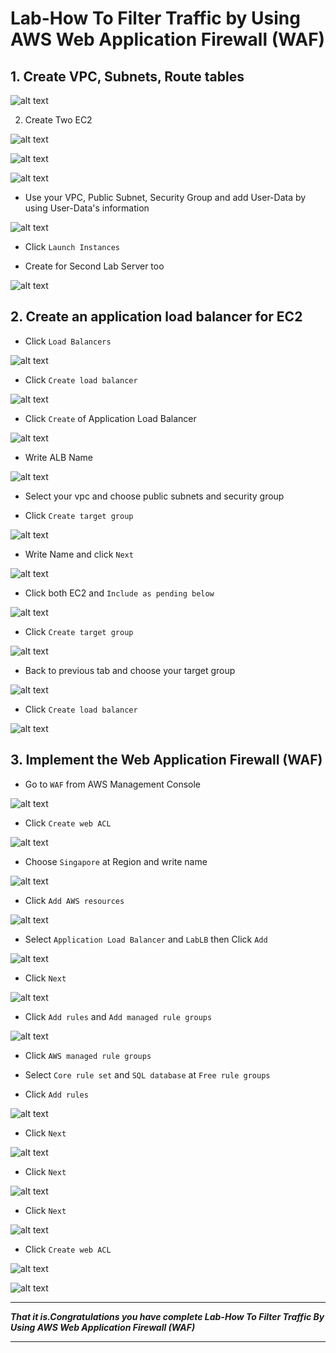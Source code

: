 # Lab-How To Filter Traffic by Using AWS Web Application Firewall (WAF) #

## 1. Create VPC, Subnets, Route tables ##

![alt text](image.png)

2. Create Two EC2

![alt text](image-1.png)

![alt text](image-2.png)

![alt text](image-3.png)

- Use your VPC, Public Subnet, Security Group and add User-Data by using User-Data's information

![alt text](image-4.png)

- Click `Launch Instances`

- Create for Second Lab Server too

![alt text](image-5.png)

## 2. Create an application load balancer for EC2 ##

- Click `Load Balancers`

![alt text](image-6.png)

- Click `Create load balancer`

![alt text](image-7.png)

- Click `Create` of Application Load Balancer 

![alt text](image-8.png)

- Write ALB Name

![alt text](image-9.png)

- Select your vpc and choose public subnets and security group

- Click `Create target group`

![alt text](image-10.png)

- Write Name and click `Next`

![alt text](image-11.png)

- Click both EC2 and  `Include as pending below`

![alt text](image-12.png)

- Click `Create target group`

![alt text](image-13.png)

- Back to previous tab and choose your target group

![alt text](image-14.png)

- Click `Create load balancer`

![alt text](image-15.png)


## 3. Implement the Web Application Firewall (WAF) ##

- Go to `WAF` from AWS Management Console

![alt text](image-16.png)

- Click `Create web ACL`

![alt text](image-17.png)

- Choose `Singapore` at Region and write name

![alt text](image-18.png)

- Click `Add AWS resources`

![alt text](image-19.png)

- Select `Application Load Balancer` and `LabLB` then Click `Add`

![alt text](image-20.png)

- Click `Next`

![alt text](image-21.png)

- Click `Add rules` and `Add managed rule groups`

![alt text](image-22.png)

- Click `AWS managed rule groups`

- Select `Core rule set` and `SQL database` at `Free rule groups`

- Click `Add rules`

![alt text](image-23.png)

- Click `Next`

![alt text](image-21.png)

- Click `Next`

![alt text](image-24.png)

- Click `Next`

![alt text](image-25.png)

- Click `Create web ACL`

![alt text](image-26.png)

![alt text](image-27.png)

----
***That it is.Congratulations you have complete Lab-How To Filter Traffic By Using AWS Web Application Firewall (WAF)***

----